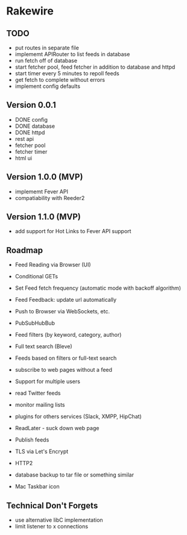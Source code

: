 # Rakewire

## TODO
 - put routes in separate file
 - implememt APIRouter to list feeds in database
 - run fetch off of database
 - start fetcher pool, feed fetcher in addition to database and httpd
 - start timer every 5 minutes to repoll feeds
 - get fetch to complete without errors
 - implement config defaults

## Version 0.0.1

  - DONE config
  - DONE database
  - DONE httpd
  - rest api
  - fetcher pool
  - fetcher timer
  - html ui

## Version 1.0.0 (MVP)

 - implememt Fever API
 - compatiability with Reeder2

## Version 1.1.0 (MVP)

 - add support for Hot Links to Fever API support

## Roadmap

 - Feed Reading via Browser (UI)
 - Conditional GETs
 - Set Feed fetch frequency (automatic mode with backoff algorithm)
 - Feed Feedback: update url automatically
 - Push to Browser via WebSockets, etc.
 - PubSubHubBub
 - Feed filters (by keyword, category, author)
 - Full text search (Bleve)
 - Feeds based on filters or full-text search
 - subscribe to web pages without a feed
 - Support for multiple users

 - read Twitter feeds
 - monitor mailing lists
 - plugins for others services (Slack, XMPP, HipChat)
 - ReadLater - suck down web page
 - Publish feeds

 - TLS via Let's Encrypt
 - HTTP2
 - database backup to tar file or something similar
 - Mac Taskbar icon

## Technical Don't Forgets
 - use alternative libC implementation
 - limit listener to x connections
